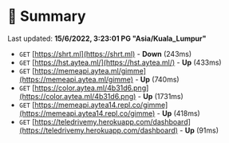 # 📖 Summary
Last updated: **15/6/2022, 3:23:01 PG "Asia/Kuala_Lumpur"**

- `GET` [https://shrt.ml](https://shrt.ml) - **Down** (243ms)
- `GET` [https://hst.aytea.ml/](https://hst.aytea.ml/) - **Up** (433ms)
- `GET` [https://memeapi.aytea.ml/gimme](https://memeapi.aytea.ml/gimme) - **Up** (740ms)
- `GET` [https://color.aytea.ml/4b31d6.png](https://color.aytea.ml/4b31d6.png) - **Up** (1731ms)
- `GET` [https://memeapi.aytea14.repl.co/gimme](https://memeapi.aytea14.repl.co/gimme) - **Up** (418ms)
- `GET` [https://teledrivemy.herokuapp.com/dashboard](https://teledrivemy.herokuapp.com/dashboard) - **Up** (91ms)
